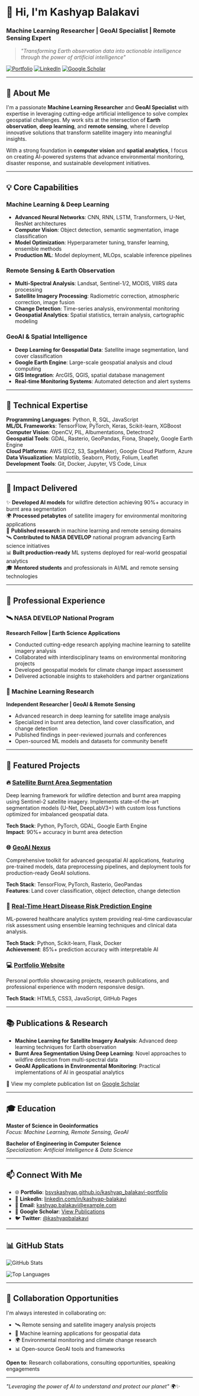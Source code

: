 # 👋 Hi, I'm **Kashyap Balakavi**

### Machine Learning Researcher | GeoAI Specialist | Remote Sensing Expert

> *"Transforming Earth observation data into actionable intelligence through the power of artificial intelligence"*

[![Portfolio](https://img.shields.io/badge/Portfolio-bsvskashyap.github.io-blue)](https://bsvskashyap.github.io/kashyap_balakavi-portfolio)
[![LinkedIn](https://img.shields.io/badge/LinkedIn-Connect-0077B5)](https://linkedin.com/in/kashyap-balakavi)
[![Google Scholar](https://img.shields.io/badge/Google%20Scholar-Profile-4285F4)](https://scholar.google.com)

---

## 🎯 About Me

I'm a passionate **Machine Learning Researcher** and **GeoAI Specialist** with expertise in leveraging cutting-edge artificial intelligence to solve complex geospatial challenges. My work sits at the intersection of **Earth observation**, **deep learning**, and **remote sensing**, where I develop innovative solutions that transform satellite imagery into meaningful insights.

With a strong foundation in **computer vision** and **spatial analytics**, I focus on creating AI-powered systems that advance environmental monitoring, disaster response, and sustainable development initiatives.

---

## 💡 Core Capabilities

### Machine Learning & Deep Learning
- **Advanced Neural Networks**: CNN, RNN, LSTM, Transformers, U-Net, ResNet architectures
- **Computer Vision**: Object detection, semantic segmentation, image classification
- **Model Optimization**: Hyperparameter tuning, transfer learning, ensemble methods
- **Production ML**: Model deployment, MLOps, scalable inference pipelines

### Remote Sensing & Earth Observation
- **Multi-Spectral Analysis**: Landsat, Sentinel-1/2, MODIS, VIIRS data processing
- **Satellite Imagery Processing**: Radiometric correction, atmospheric correction, image fusion
- **Change Detection**: Time-series analysis, environmental monitoring
- **Geospatial Analytics**: Spatial statistics, terrain analysis, cartographic modeling

### GeoAI & Spatial Intelligence
- **Deep Learning for Geospatial Data**: Satellite image segmentation, land cover classification
- **Google Earth Engine**: Large-scale geospatial analysis and cloud computing
- **GIS Integration**: ArcGIS, QGIS, spatial database management
- **Real-time Monitoring Systems**: Automated detection and alert systems

---

## 🔬 Technical Expertise

**Programming Languages**: Python, R, SQL, JavaScript  
**ML/DL Frameworks**: TensorFlow, PyTorch, Keras, Scikit-learn, XGBoost  
**Computer Vision**: OpenCV, PIL, Albumentations, Detectron2  
**Geospatial Tools**: GDAL, Rasterio, GeoPandas, Fiona, Shapely, Google Earth Engine  
**Cloud Platforms**: AWS (EC2, S3, SageMaker), Google Cloud Platform, Azure  
**Data Visualization**: Matplotlib, Seaborn, Plotly, Folium, Leaflet  
**Development Tools**: Git, Docker, Jupyter, VS Code, Linux

---

## 🚀 Impact Delivered

✨ **Developed AI models** for wildfire detection achieving 90%+ accuracy in burnt area segmentation  
🌍 **Processed petabytes** of satellite imagery for environmental monitoring applications  
🔬 **Published research** in machine learning and remote sensing domains  
🛰️ **Contributed to NASA DEVELOP** national program advancing Earth science initiatives  
📊 **Built production-ready** ML systems deployed for real-world geospatial analytics  
🎓 **Mentored students** and professionals in AI/ML and remote sensing technologies

---

## 💼 Professional Experience

### 🛰️ NASA DEVELOP National Program
**Research Fellow | Earth Science Applications**
- Conducted cutting-edge research applying machine learning to satellite imagery analysis
- Collaborated with interdisciplinary teams on environmental monitoring projects
- Developed geospatial models for climate change impact assessment
- Delivered actionable insights to stakeholders and partner organizations

### 🔬 Machine Learning Research
**Independent Researcher | GeoAI & Remote Sensing**
- Advanced research in deep learning for satellite image analysis
- Specialized in burnt area detection, land cover classification, and change detection
- Published findings in peer-reviewed journals and conferences
- Open-sourced ML models and datasets for community benefit

---

## 🌟 Featured Projects

### 🔥 [Satellite Burnt Area Segmentation](https://github.com/bsvskashyap/satellite-burnt-area-segmentation)
Deep learning framework for wildfire detection and burnt area mapping using Sentinel-2 satellite imagery. Implements state-of-the-art segmentation models (U-Net, DeepLabV3+) with custom loss functions optimized for imbalanced geospatial data.

**Tech Stack**: Python, PyTorch, GDAL, Google Earth Engine  
**Impact**: 90%+ accuracy in burnt area detection

### 🌐 [GeoAI Nexus](https://github.com/bsvskashyap/geoai-nexus)
Comprehensive toolkit for advanced geospatial AI applications, featuring pre-trained models, data preprocessing pipelines, and deployment tools for production-ready GeoAI solutions.

**Tech Stack**: TensorFlow, PyTorch, Rasterio, GeoPandas  
**Features**: Land cover classification, object detection, change detection

### 🏥 [Real-Time Heart Disease Risk Prediction Engine](https://github.com/bsvskashyap/Real-Time-Heart-Disease-Risk-Prediction-Engine)
ML-powered healthcare analytics system providing real-time cardiovascular risk assessment using ensemble learning techniques and clinical data analysis.

**Tech Stack**: Python, Scikit-learn, Flask, Docker  
**Achievement**: 85%+ prediction accuracy with interpretable AI

### 💻 [Portfolio Website](https://bsvskashyap.github.io/kashyap_balakavi-portfolio)
Personal portfolio showcasing projects, research publications, and professional experience with modern responsive design.

**Tech Stack**: HTML5, CSS3, JavaScript, GitHub Pages

---

## 📚 Publications & Research

- **Machine Learning for Satellite Imagery Analysis**: Advanced deep learning techniques for Earth observation
- **Burnt Area Segmentation Using Deep Learning**: Novel approaches to wildfire detection from multi-spectral data
- **GeoAI Applications in Environmental Monitoring**: Practical implementations of AI in geospatial analytics

📖 View my complete publication list on [Google Scholar](https://scholar.google.com)

---

## 🎓 Education

**Master of Science in Geoinformatics**  
*Focus: Machine Learning, Remote Sensing, GeoAI*

**Bachelor of Engineering in Computer Science**  
*Specialization: Artificial Intelligence & Data Science*

---

## 📫 Connect With Me

- 🌐 **Portfolio**: [bsvskashyap.github.io/kashyap_balakavi-portfolio](https://bsvskashyap.github.io/kashyap_balakavi-portfolio)
- 💼 **LinkedIn**: [linkedin.com/in/kashyap-balakavi](https://linkedin.com/in/kashyap-balakavi)
- 📧 **Email**: kashyap.balakavi@example.com
- 🔬 **Google Scholar**: [View Publications](https://scholar.google.com)
- 🐦 **Twitter**: [@kashyapbalakavi](https://twitter.com/kashyapbalakavi)

---

## 📊 GitHub Stats

![GitHub Stats](https://github-readme-stats.vercel.app/api?username=bsvskashyap&show_icons=true&theme=radical)

![Top Languages](https://github-readme-stats.vercel.app/api/top-langs/?username=bsvskashyap&layout=compact&theme=radical)

---

## 🤝 Collaboration Opportunities

I'm always interested in collaborating on:
- 🛰️ Remote sensing and satellite imagery analysis projects
- 🤖 Machine learning applications for geospatial data
- 🌍 Environmental monitoring and climate change research
- 📊 Open-source GeoAI tools and frameworks

**Open to**: Research collaborations, consulting opportunities, speaking engagements

---

*"Leveraging the power of AI to understand and protect our planet"* 🌍✨
